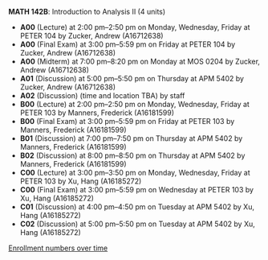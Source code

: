 **MATH 142B**: Introduction to Analysis II (4 units)

- **A00** (Lecture) at 2:00 pm–2:50 pm on Monday, Wednesday, Friday at PETER 104 by Zucker, Andrew (A16712638)
- **A00** (Final Exam) at 3:00 pm–5:59 pm on Friday at PETER 104 by Zucker, Andrew (A16712638)
- **A00** (Midterm) at 7:00 pm–8:20 pm on Monday at MOS 0204 by Zucker, Andrew (A16712638)
- **A01** (Discussion) at 5:00 pm–5:50 pm on Thursday at APM 5402 by Zucker, Andrew (A16712638)
- **A02** (Discussion) (time and location TBA) by staff
- **B00** (Lecture) at 2:00 pm–2:50 pm on Monday, Wednesday, Friday at PETER 103 by Manners, Frederick (A16181599)
- **B00** (Final Exam) at 3:00 pm–5:59 pm on Friday at PETER 103 by Manners, Frederick (A16181599)
- **B01** (Discussion) at 7:00 pm–7:50 pm on Thursday at APM 5402 by Manners, Frederick (A16181599)
- **B02** (Discussion) at 8:00 pm–8:50 pm on Thursday at APM 5402 by Manners, Frederick (A16181599)
- **C00** (Lecture) at 3:00 pm–3:50 pm on Monday, Wednesday, Friday at PETER 103 by Xu, Hang (A16185272)
- **C00** (Final Exam) at 3:00 pm–5:59 pm on Wednesday at PETER 103 by Xu, Hang (A16185272)
- **C01** (Discussion) at 4:00 pm–4:50 pm on Tuesday at APM 5402 by Xu, Hang (A16185272)
- **C02** (Discussion) at 5:00 pm–5:50 pm on Tuesday at APM 5402 by Xu, Hang (A16185272)

[Enrollment numbers over time](./MATH142B.tsv)
